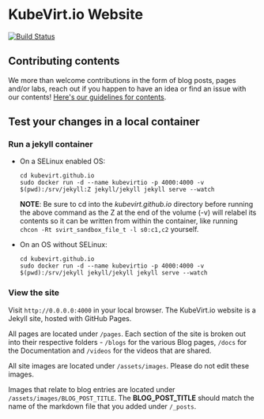 # KubeVirt.io Website

[![Build Status](https://travis-ci.org/kubevirt/kubevirt.github.io.svg?branch=master)](https://travis-ci.org/kubevirt/kubevirt.github.io)

## Contributing contents

We more than welcome contributions in the form of blog posts, pages and/or labs, reach out if you happen to have an idea or find an issue with our contents! [Here's our guidelines for contents](GUIDELINES.md).

## Test your changes in a local container

### Run a jekyll container

* On a SELinux enabled OS:

    ```console
    cd kubevirt.github.io
    sudo docker run -d --name kubevirtio -p 4000:4000 -v $(pwd):/srv/jekyll:Z jekyll/jekyll jekyll serve --watch
    ```
    
    **NOTE**: Be sure to cd into the *kubevirt.github.io* directory before running the above command as the Z at the end of the volume (-v) will relabel its contents so it can be written from within the container, like running `chcon -Rt svirt_sandbox_file_t -l s0:c1,c2` yourself.

* On an OS without SELinux:

    ```console
    cd kubevirt.github.io
    sudo docker run -d --name kubevirtio -p 4000:4000 -v $(pwd):/srv/jekyll jekyll/jekyll jekyll serve --watch
    ```

### View the site

Visit `http://0.0.0.0:4000` in your local browser.
The KubeVirt.io website is a Jekyll site, hosted with GitHub Pages.

All pages are located under `/pages`. Each section of the site is broken out into their respective folders - `/blogs` for the various Blog pages, `/docs` for the Documentation and `/videos` for the videos that are shared.

All site images are located under `/assets/images`. Please do not edit these images.

Images that relate to blog entries are located under `/assets/images/BLOG_POST_TITLE`. The **BLOG_POST_TITLE** should match the name of the markdown file that you added under `/_posts`.
